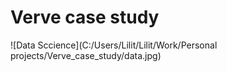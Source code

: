 # Verve case study

![Data Sccience](C:/Users/Lilit/Lilit/Work/Personal projects/Verve_case_study/data.jpg)
